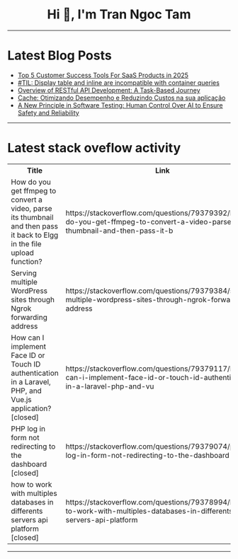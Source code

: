 <h1 align="center">Hi 👋, I'm Tran Ngoc Tam</h1>

---

# Latest Blog Posts 
<!-- BLOG-POST-LIST:START -->
- [Top 5 Customer Success Tools For SaaS Products in 2025](https://dev.to/shayy/top-5-customer-success-tools-for-saas-products-in-2025-en3)
- [#TIL: Display table and inline are incompatible with container queries](https://dev.to/nonsalant/til-display-table-and-inline-are-incompatible-with-container-queries-48l7)
- [Overview of RESTful API Development: A Task-Based Journey](https://dev.to/arbythecoder/overview-of-restful-api-development-a-task-based-journey-2822)
- [Cache: Otimizando Desempenho e Reduzindo Custos na sua aplicação](https://dev.to/reishenrique/cache-otimizando-desempenho-e-reduzindo-custos-na-sua-aplicacao-458o)
- [A New Principle in Software Testing: Human Control Over AI to Ensure Safety and Reliability](https://dev.to/yehor_romanov_4cf1c7a1c14/a-new-principle-in-software-testing-human-control-over-ai-to-ensure-safety-and-reliability-2pg5)
<!-- BLOG-POST-LIST:END -->

---

# Latest stack oveflow activity
<table>
  <tr><th>Title</th><th>Link</th></tr>
  <!-- STACKOVERFLOW:START --><tr><td>How do you get ffmpeg to convert a video, parse its thumbnail and then pass it back to Elgg in the file upload function?</td><td>https://stackoverflow.com/questions/79379392/how-do-you-get-ffmpeg-to-convert-a-video-parse-its-thumbnail-and-then-pass-it-b</td></tr><tr><td>Serving multiple WordPress sites through Ngrok forwarding address</td><td>https://stackoverflow.com/questions/79379384/serving-multiple-wordpress-sites-through-ngrok-forwarding-address</td></tr><tr><td>How can I implement Face ID or Touch ID authentication in a Laravel, PHP, and Vue.js application? [closed]</td><td>https://stackoverflow.com/questions/79379117/how-can-i-implement-face-id-or-touch-id-authentication-in-a-laravel-php-and-vu</td></tr><tr><td>PHP log in form not redirecting to the dashboard [closed]</td><td>https://stackoverflow.com/questions/79379074/php-log-in-form-not-redirecting-to-the-dashboard</td></tr><tr><td>how to work with multiples databases in differents servers api platform [closed]</td><td>https://stackoverflow.com/questions/79378994/how-to-work-with-multiples-databases-in-differents-servers-api-platform</td></tr><!-- STACKOVERFLOW:END -->
</table>

---



